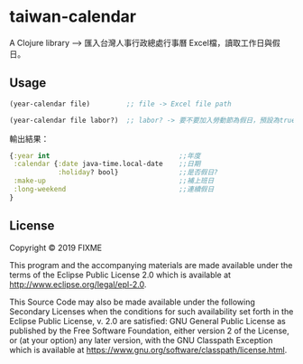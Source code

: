 # taiwan-calendar

A Clojure library --> 匯入台灣人事行政總處行事曆 Excel檔，讀取工作日與假日。

## Usage

```clojure
(year-calendar file)         ;; file -> Excel file path

(year-calendar file labor?)  ;; labor? -> 要不要加入勞動節為假日，預設為true
```

輸出結果：

```clojure
{:year int                                ;;年度
 :calendar {:date java-time.local-date    ;;日期
            :holiday? bool}               ;;是否假日?
 :make-up                                 ;;補上班日
 :long-weekend                            ;;連續假日
}
```



## License

Copyright © 2019 FIXME

This program and the accompanying materials are made available under the
terms of the Eclipse Public License 2.0 which is available at
http://www.eclipse.org/legal/epl-2.0.

This Source Code may also be made available under the following Secondary
Licenses when the conditions for such availability set forth in the Eclipse
Public License, v. 2.0 are satisfied: GNU General Public License as published by
the Free Software Foundation, either version 2 of the License, or (at your
option) any later version, with the GNU Classpath Exception which is available
at https://www.gnu.org/software/classpath/license.html.
